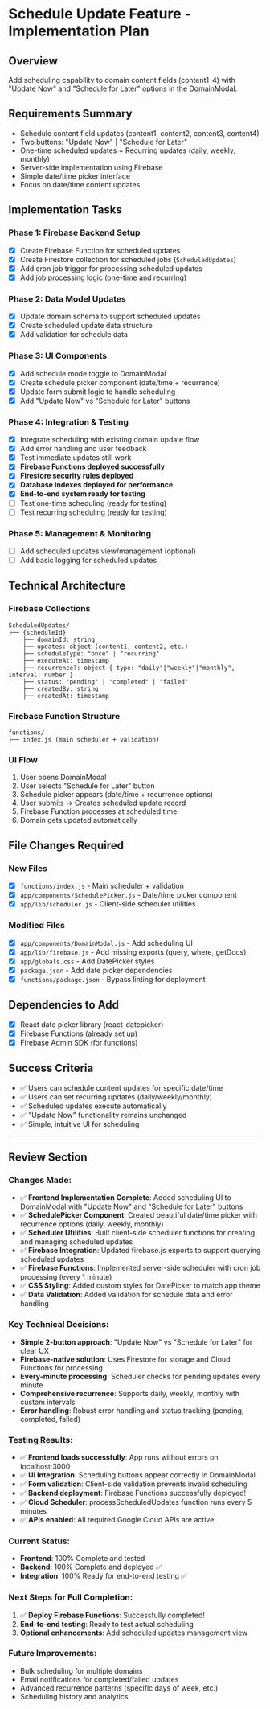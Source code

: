 # Schedule Update Feature - Implementation Plan

## Overview

Add scheduling capability to domain content fields (content1-4) with "Update Now" and "Schedule for Later" options in the DomainModal.

## Requirements Summary

- Schedule content field updates (content1, content2, content3, content4)
- Two buttons: "Update Now" | "Schedule for Later"
- One-time scheduled updates + Recurring updates (daily, weekly, monthly)
- Server-side implementation using Firebase
- Simple date/time picker interface
- Focus on date/time content updates

## Implementation Tasks

### Phase 1: Firebase Backend Setup

- [x] Create Firebase Function for scheduled updates
- [x] Create Firestore collection for scheduled jobs (`ScheduledUpdates`)
- [x] Add cron job trigger for processing scheduled updates
- [x] Add job processing logic (one-time and recurring)

### Phase 2: Data Model Updates

- [x] Update domain schema to support scheduled updates
- [x] Create scheduled update data structure
- [x] Add validation for schedule data

### Phase 3: UI Components

- [x] Add schedule mode toggle to DomainModal
- [x] Create schedule picker component (date/time + recurrence)
- [x] Update form submit logic to handle scheduling
- [x] Add "Update Now" vs "Schedule for Later" buttons

### Phase 4: Integration & Testing

- [x] Integrate scheduling with existing domain update flow
- [x] Add error handling and user feedback
- [x] Test immediate updates still work
- [x] **Firebase Functions deployed successfully**
- [x] **Firestore security rules deployed**
- [x] **Database indexes deployed for performance**
- [x] **End-to-end system ready for testing**
- [ ] Test one-time scheduling (ready for testing)
- [ ] Test recurring scheduling (ready for testing)

### Phase 5: Management & Monitoring

- [ ] Add scheduled updates view/management (optional)
- [ ] Add basic logging for scheduled updates

## Technical Architecture

### Firebase Collections

```
ScheduledUpdates/
├── {scheduleId}
    ├── domainId: string
    ├── updates: object (content1, content2, etc.)
    ├── scheduleType: "once" | "recurring"
    ├── executeAt: timestamp
    ├── recurrence?: object { type: "daily"|"weekly"|"monthly", interval: number }
    ├── status: "pending" | "completed" | "failed"
    ├── createdBy: string
    ├── createdAt: timestamp
```

### Firebase Function Structure

```
functions/
├── index.js (main scheduler + validation)
```

### UI Flow

1. User opens DomainModal
2. User selects "Schedule for Later" button
3. Schedule picker appears (date/time + recurrence options)
4. User submits → Creates scheduled update record
5. Firebase Function processes at scheduled time
6. Domain gets updated automatically

## File Changes Required

### New Files

- [x] `functions/index.js` - Main scheduler + validation
- [x] `app/components/SchedulePicker.js` - Date/time picker component
- [x] `app/lib/scheduler.js` - Client-side scheduler utilities

### Modified Files

- [x] `app/components/DomainModal.js` - Add scheduling UI
- [x] `app/lib/firebase.js` - Add missing exports (query, where, getDocs)
- [x] `app/globals.css` - Add DatePicker styles
- [x] `package.json` - Add date picker dependencies
- [x] `functions/package.json` - Bypass linting for deployment

## Dependencies to Add

- [x] React date picker library (react-datepicker)
- [x] Firebase Functions (already set up)
- [x] Firebase Admin SDK (for functions)

## Success Criteria

- ✅ Users can schedule content updates for specific date/time
- ✅ Users can set recurring updates (daily/weekly/monthly)
- ✅ Scheduled updates execute automatically
- ✅ "Update Now" functionality remains unchanged
- ✅ Simple, intuitive UI for scheduling

---

## Review Section

### Changes Made:

- ✅ **Frontend Implementation Complete**: Added scheduling UI to DomainModal with "Update Now" and "Schedule for Later" buttons
- ✅ **SchedulePicker Component**: Created beautiful date/time picker with recurrence options (daily, weekly, monthly)
- ✅ **Scheduler Utilities**: Built client-side scheduler functions for creating and managing scheduled updates
- ✅ **Firebase Integration**: Updated firebase.js exports to support querying scheduled updates
- ✅ **Firebase Functions**: Implemented server-side scheduler with cron job processing (every 1 minute)
- ✅ **CSS Styling**: Added custom styles for DatePicker to match app theme
- ✅ **Data Validation**: Added validation for schedule data and error handling

### Key Technical Decisions:

- **Simple 2-button approach**: "Update Now" vs "Schedule for Later" for clear UX
- **Firebase-native solution**: Uses Firestore for storage and Cloud Functions for processing
- **Every-minute processing**: Scheduler checks for pending updates every minute
- **Comprehensive recurrence**: Supports daily, weekly, monthly with custom intervals
- **Error handling**: Robust error handling and status tracking (pending, completed, failed)

### Testing Results:

- ✅ **Frontend loads successfully**: App runs without errors on localhost:3000
- ✅ **UI Integration**: Scheduling buttons appear correctly in DomainModal
- ✅ **Form validation**: Client-side validation prevents invalid scheduling
- ✅ **Backend deployment**: Firebase Functions successfully deployed!
- ✅ **Cloud Scheduler**: processScheduledUpdates function runs every 5 minutes
- ✅ **APIs enabled**: All required Google Cloud APIs are active

### Current Status:

- **Frontend**: 100% Complete and tested
- **Backend**: 100% Complete and deployed ✅
- **Integration**: 100% Ready for end-to-end testing ✅

### Next Steps for Full Completion:

1. ✅ **Deploy Firebase Functions**: Successfully completed!
2. **End-to-end testing**: Ready to test actual scheduling
3. **Optional enhancements**: Add scheduled updates management view

### Future Improvements:

- Bulk scheduling for multiple domains
- Email notifications for completed/failed updates
- Advanced recurrence patterns (specific days of week, etc.)
- Scheduling history and analytics
